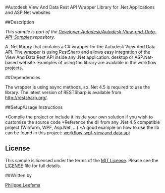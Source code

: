 
#Autodesk View And Data Rest API Wrapper Library for .Net Applications and ASP.Net websites


##Description

*This sample is part of the [Developer-Autodesk/Autodesk-View-and-Data-API-Samples](https://github.com/Developer-Autodesk/autodesk-view-and-data-api-samples) repository.*

A .Net library that contains a C# wrapper for the Autodesk View And Data API. The wrapper is using RestSharp and allows easy integration of the View And Data Rest API inside any .Net application: desktop or ASP.Net-based website. Examples of using the library are available in the workflow projects.

##Dependencies

The wrapper is using async methods, so .Net 4.5 is required to use the library. The latest version of RESTSharp is available from http://restsharp.org/.

##Setup/Usage Instructions

*Compile the project or include it inside your own solution if you wish to customize the source code
*Reference the dll from any .Net 4.5 compatible project (Winform, WPF, Asp.Net, ...)
*A good example on how to use the lib can be found in this project: [workflow-wpf-view.and.data.api](https://github.com/Developer-Autodesk/workflow-wpf-view.and.data.api)

## License

This sample is licensed under the terms of the [MIT License](http://opensource.org/licenses/MIT). Please see the [LICENSE](LICENSE) file for full details.

##Written by 

[Philippe Leefsma](http://adndevblog.typepad.com/cloud_and_mobile/philippe-leefsma.html)



